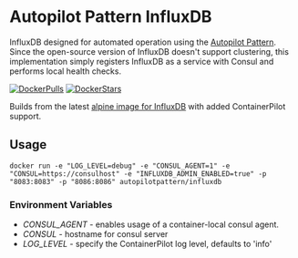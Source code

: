 # Autopilot Pattern InfluxDB

InfluxDB designed for automated operation using the [Autopilot Pattern](http://autopilotpattern.io/). Since the open-source version of InfluxDB doesn't support clustering, this implementation simply registers InfluxDB as a service with Consul and performs local health checks.

[![DockerPulls](https://img.shields.io/docker/pulls/autopilotpattern/influxdb.svg)](https://registry.hub.docker.com/u/autopilotpattern/influxdb/)
[![DockerStars](https://img.shields.io/docker/stars/autopilotpattern/influxdb.svg)](https://registry.hub.docker.com/u/autopilotpattern/influxdb/)

Builds from the latest [alpine image for InfluxDB](https://hub.docker.com/_/influxdb/) with added ContainerPilot support.


## Usage

```
docker run -e "LOG_LEVEL=debug" -e "CONSUL_AGENT=1" -e "CONSUL=https://consulhost" -e "INFLUXDB_ADMIN_ENABLED=true" -p "8083:8083" -p "8086:8086" autopilotpattern/influxdb
```

### Environment Variables

- _CONSUL_AGENT_ - enables usage of a container-local consul agent.
- _CONSUL_  - hostname for consul server
- _LOG_LEVEL_ - specify the ContainerPilot log level, defaults to 'info'
